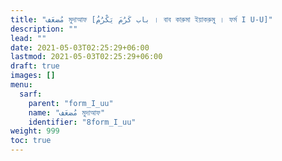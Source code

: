 ```yaml
---
title: "مُضعَف মুদাআফ [باب كَرُمَ يَكْرُمُ । বাব কারুমা ইয়াকরুমু । ফর্ম I U-U]"
description: ""
lead: ""
date: 2021-05-03T02:25:29+06:00
lastmod: 2021-05-03T02:25:29+06:00
draft: true
images: []
menu: 
  sarf:
    parent: "form_I_uu"
    name: "مُضعَف মুদাআফ"
    identifier: "8form_I_uu"
weight: 999
toc: true
---
```



